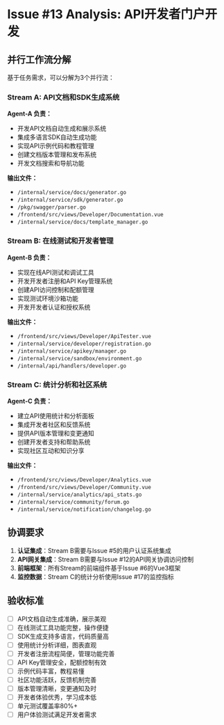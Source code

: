 # Issue #13 Analysis: API开发者门户开发

## 并行工作流分解

基于任务需求，可以分解为3个并行流：

### Stream A: API文档和SDK生成系统
**Agent-A 负责：**
- 开发API文档自动生成和展示系统
- 集成多语言SDK自动生成功能
- 实现API示例代码和教程管理
- 创建文档版本管理和发布系统
- 开发文档搜索和导航功能

**输出文件：**
- `/internal/service/docs/generator.go`
- `/internal/service/sdk/generator.go`
- `/pkg/swagger/parser.go`
- `/frontend/src/views/Developer/Documentation.vue`
- `/internal/service/docs/template_manager.go`

### Stream B: 在线测试和开发者管理
**Agent-B 负责：**
- 实现在线API测试和调试工具
- 开发开发者注册和API Key管理系统
- 创建API访问控制和配额管理
- 实现测试环境沙箱功能
- 开发开发者认证和授权系统

**输出文件：**
- `/frontend/src/views/Developer/ApiTester.vue`
- `/internal/service/developer/registration.go`
- `/internal/service/apikey/manager.go`
- `/internal/service/sandbox/environment.go`
- `/internal/api/handlers/developer.go`

### Stream C: 统计分析和社区系统
**Agent-C 负责：**
- 建立API使用统计和分析面板
- 集成开发者社区和反馈系统
- 提供API版本管理和变更通知
- 创建开发者支持和帮助系统
- 实现社区互动和知识分享

**输出文件：**
- `/frontend/src/views/Developer/Analytics.vue`
- `/frontend/src/views/Developer/Community.vue`
- `/internal/service/analytics/api_stats.go`
- `/internal/service/community/forum.go`
- `/internal/service/notification/changelog.go`

## 协调要求

1. **认证集成**：Stream B需要与Issue #5的用户认证系统集成
2. **API网关集成**：Stream B需要与Issue #12的API网关协调访问控制
3. **前端框架**：所有Stream的前端组件基于Issue #6的Vue3框架
4. **监控数据**：Stream C的统计分析使用Issue #17的监控指标

## 验收标准

- [ ] API文档自动生成准确，展示美观
- [ ] 在线测试工具功能完整，操作便捷
- [ ] SDK生成支持多语言，代码质量高
- [ ] 使用统计分析详细，图表直观
- [ ] 开发者注册流程简便，管理功能完善
- [ ] API Key管理安全，配额控制有效
- [ ] 示例代码丰富，教程易懂
- [ ] 社区功能活跃，反馈机制完善
- [ ] 版本管理清晰，变更通知及时
- [ ] 开发者体验优秀，学习成本低
- [ ] 单元测试覆盖率80%+
- [ ] 用户体验测试满足开发者需求